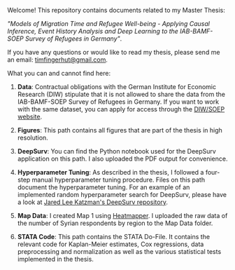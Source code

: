 Welcome! This repository contains documents related to my Master Thesis: 

*"Models of Migration Time and Refugee Well-being - Applying Causal Inference, Event History Analysis and Deep Learning to the IAB-BAMF-SOEP Survey of Refugees in Germany"*. 

If you have any questions or would like to read my thesis, please send me an email: timfingerhut@gmail.com. 

What you can and cannot find here: 

1) **Data**: Contractual obligations with the German Institute for Economic Research (DIW) stipulate that it is not allowed to share the data from the IAB-BAMF-SOEP Survey of Refugees in Germany. If you want to work with the same dataset, you can apply for access through the [DIW/SOEP website](https://www.diw.de/en/diw_01.c.357906.en/soep_order_form_mod.html). 

2) **Figures**: This path contains all figures that are part of the thesis in high resolution.

3) **DeepSurv**: You can find the Python notebook used for the DeepSurv application on this path. I also uploaded the PDF output for convenience. 

4) **Hyperparameter Tuning**: As described in the thesis, I followed a four-step manual hyperparameter tuning procedure. Files on this path document the hyperparameter tuning. For an example of an implemented random hyperparameter search for DeepSurv, please have a look at [Jared Lee Katzman's DeepSurv repository](https://github.com/jaredleekatzman/DeepSurv/tree/master/hyperparam_search). 

5) **Map Data**: I created Map 1 using [Heatmapper](http://www2.heatmapper.ca). I uploaded the raw data of the number of Syrian respondents by region to the Map Data folder. 

6) **STATA Code**: This path contains the STATA Do-File. It contains the relevant code for Kaplan-Meier estimates, Cox regressions, data preprocessing and normalization as well as the various statistical tests implemented in the thesis.
